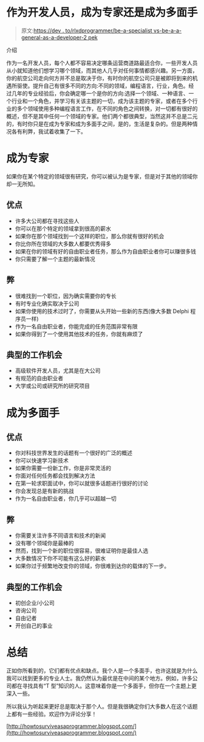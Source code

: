 # 作为开发人员，成为专家还是成为多面手

> 原文:[https://dev . to/rlxdprogrammer/be-a-specialist vs-be-a-a-general-as-a-developer-2 pek](https://dev.to/rlxdprogrammer/being-a-specialist-vs-being-a-generalist-as-a-developer-2pek)

介绍

作为一名开发人员，每个人都不容易决定哪条运营商道路最适合你，一些开发人员从小就知道他们想学习哪个领域，而其他人几乎对任何事情都感兴趣。另一方面，你的航空公司走向何方并不总是取决于你，有时你的航空公司只是被即将到来的机遇所驱使。提升自己有很多不同的方向:不同的领域，编程语言，行业，角色。经过几年的专业经验后，你会确定哪一个是你的方向:选择一个领域、一种语言、一个行业和一个角色，并学习有关该主题的一切，成为该主题的专家，或者在多个行业的多个领域使用多种编程语言工作，在不同的角色之间转换，对一切都有很好的概述，但不是其中任何一个领域的专家。他们两个都很典型，当然这并不总是二元的，有时你只是在成为专家和成为多面手之间，是的，生活是复杂的。但是两种情况各有利弊，我试着收集了一下。

# 成为专家

如果你在某个特定的领域很有研究，你可以被认为是专家，但是对于其他的领域你却一无所知。

## 优点

*   许多大公司都在寻找这些人
*   你可以在那个特定的领域拿到很高的薪水
*   如果你在那个领域找到一个这样的职位，那么你就有很好的机会
*   你比你所在领域的大多数人都要优秀得多
*   如果在你的领域有好的自由职业者任务，那么作为自由职业者你可以赚很多钱
*   你只需要了解一个主题的最新情况

## 弊

*   很难找到一个职位，因为确实需要你的专长
*   有时专业化确实取决于公司
*   如果你使用的技术过时了，你需要从头开始一些新的东西(像大多数 Delphi 程序员一样)
*   作为一名自由职业者，你能完成的任务范围非常有限
*   如果你得到了一个使用其他技术的任务，你就有麻烦了

## 典型的工作机会

*   高级软件开发人员，尤其是在大公司
*   有规范的自由职业者
*   大学或公司或研究所的研究项目

# 成为多面手

## 优点

*   你对科技世界发生的话题有一个很好的广泛的概述
*   你可以快速学习新技术
*   如果你需要一份新工作，你是非常灵活的
*   你面对任何任务都会找到解决方法
*   在第一轮求职面试中，你可以就很多话题进行很好的讨论
*   你会发现总是有新的挑战
*   作为一名自由职业者，你几乎可以超越一切

## 弊

*   你需要关注许多不同语言和技术的新闻
*   没有哪个领域你是最棒的
*   然而，找到一个新的职位很容易，很难证明你是最佳人选
*   大多数情况下你不可能有这么好的薪水
*   如果你过于频繁地改变你的领域，你很难到达你的载体的下一步。

## 典型的工作机会

*   初创企业/小公司
*   咨询公司
*   自由记者
*   开创自己的事业

# 总结

正如你所看到的，它们都有优点和缺点。我个人是一个多面手，也许这就是为什么我可以找到更多的专业人士。我仍然认为最优是在中间的某个地方。例如，许多公司都在寻找具有“T 型”知识的人。这意味着你是一个多面手，但你在一个主题上更深入一些。

所以我认为听起来更好总是取决于那个人。但是我很确定你们大多数人在这个话题上都有一些经验。欢迎作为评论分享！

[http://howtosurviveasaprogrammer.blogspot.com/](http://howtosurviveasaprogrammer.blogspot.com/)